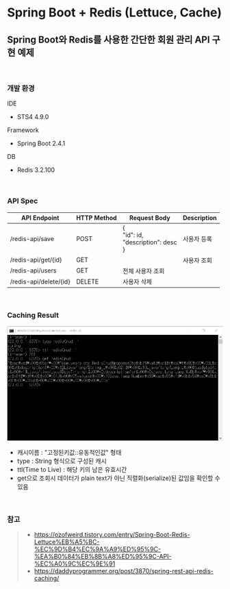 # Spring Boot + Redis (Lettuce, Cache) 
## Spring Boot와 Redis를 사용한 간단한 회원 관리 API 구현 예제
<br>

### **개발 환경**
IDE
- STS4 4.9.0

Framework
- Spring Boot 2.4.1

DB
- Redis 3.2.100    
<br>

### **API Spec**
|API Endpoint|HTTP Method|Request Body|Description|
|--|--|--|--|
|/redis-api/save|POST|{<br>"id": id, <br>"description": desc<br>}|사용자 등록|
|/redis-api/get/{id}|GET||사용자 조회|
|/redis-api/users|GET|전체 사용자 조회|
|/redis-api/delete/{id}|DELETE|사용자 삭제|
<br>

### **Caching Result**
![caching_result](./redis_cache_result.png)
- 캐시이름 : "고정된키값::유동적인값" 형태
- type : String 형식으로 구성된 캐시
- ttl(Time to Live) : 해당 키의 남은 유효시간
- get으로 조회시 데이터가 plain text가 아닌 직렬화(serialize)된 값임을 확인할 수 있음  
<br>


### **참고**
>- https://ozofweird.tistory.com/entry/Spring-Boot-Redis-Lettuce%EB%A5%BC-%EC%9D%B4%EC%9A%A9%ED%95%9C-%EA%B0%84%EB%8B%A8%ED%95%9C-API-%EC%A0%9C%EC%9E%91
>- https://daddyprogrammer.org/post/3870/spring-rest-api-redis-caching/